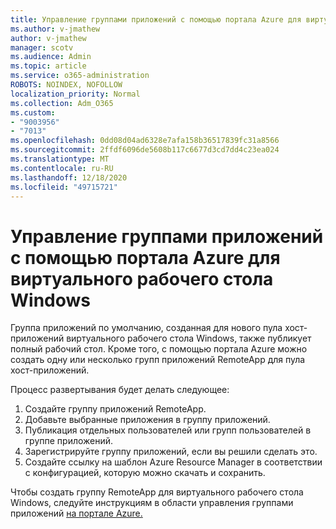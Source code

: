 ```yaml
---
title: Управление группами приложений с помощью портала Azure для виртуального рабочего стола Windows
ms.author: v-jmathew
author: v-jmathew
manager: scotv
ms.audience: Admin
ms.topic: article
ms.service: o365-administration
ROBOTS: NOINDEX, NOFOLLOW
localization_priority: Normal
ms.collection: Adm_O365
ms.custom:
- "9003956"
- "7013"
ms.openlocfilehash: 0dd08d04ad6328e7afa158b36517839fc31a8566
ms.sourcegitcommit: 2ffdf6096de5608b117c6677d3cd7dd4c23ea024
ms.translationtype: MT
ms.contentlocale: ru-RU
ms.lasthandoff: 12/18/2020
ms.locfileid: "49715721"
---
```

# <a name="manage-app-groups-by-using-the-azure-portal-for-windows-virtual-desktop"></a>Управление группами приложений с помощью портала Azure для виртуального рабочего стола Windows

Группа приложений по умолчанию, созданная для нового пула хост-приложений виртуального рабочего стола Windows, также публикует полный рабочий стол. Кроме того, с помощью портала Azure можно создать одну или несколько групп приложений RemoteApp для пула хост-приложений.

Процесс развертывания будет делать следующее:

1. Создайте группу приложений RemoteApp.
2. Добавьте выбранные приложения в группу приложений.
3. Публикация отдельных пользователей или групп пользователей в группе приложений.
4. Зарегистрируйте группу приложений, если вы решили сделать это.
5. Создайте ссылку на шаблон Azure Resource Manager в соответствии с конфигурацией, которую можно скачать и сохранить.

Чтобы создать группу RemoteApp для виртуального рабочего стола Windows, следуйте инструкциям в области управления группами приложений [на портале Azure.](https://go.microsoft.com/fwlink/?linkid=2129550)
